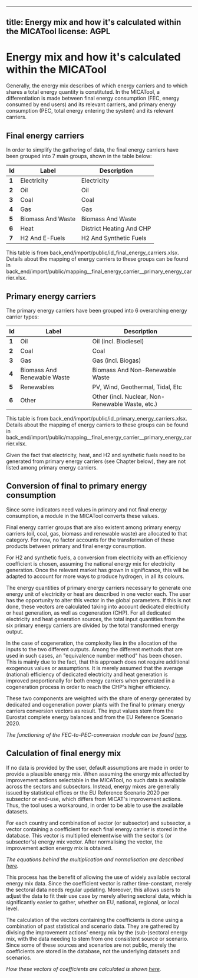 <!--
© 2023 Fraunhofer-Gesellschaft e.V., München

SPDX-License-Identifier: AGPL-3.0-or-later
-->

---
title: Energy mix and how it's calculated within the MICATool
license: AGPL
---

Energy mix and how it's calculated within the MICATool
============

Generally, the energy mix describes of which energy carriers and to which shares
a total energy quantity is constituted. 
In the MICATool, a differentiation is made between final energy consumption (FEC, energy consumed by end users)
and its relevant carriers, and primary energy consumption (PEC, total energy entering the system)
and its relevant carriers.

Final energy carriers
-----

In order to simplify the gathering of data, the final energy carriers have been grouped 
into 7 main groups, shown in the table below:

| **Id** | **Label**         | **Description**          |
|--------|-------------------|--------------------------|
| **1**  | Electricity       | Electricity              |
| **2**  | Oil               | Oil                      |
| **3**  | Coal              | Coal                     |
| **4**  | Gas               | Gas                      |
| **5**  | Biomass And Waste | Biomass And Waste        |
| **6**  | Heat              | District Heating And CHP |
| **7**  | H2 And E\-Fuels   | H2 And Synthetic Fuels   |

This table is from back_end/import/public/id_final_energy_carriers.xlsx.
Details about the mapping of energy carriers to these groups can be found in
back_end/import/public/mapping__final_energy_carrier__primary_energy_carrier.xlsx.

Primary energy carriers
-----

The primary energy carriers have been grouped into 6 overarching energy carrier types:

| **Id** | **Label**                   | **Description**                                       |
|--------|-----------------------------|-------------------------------------------------------|
| **1**  | Oil                         | Oil \(incl\. Biodiesel\)                              |
| **2**  | Coal                        | Coal                                                  |
| **3**  | Gas                         | Gas \(incl\. Biogas\)                                 |
| **4**  | Biomass And Renewable Waste | Biomass And Non\-Renewable Waste                      |
| **5**  | Renewables                  | PV, Wind, Geothermal, Tidal, Etc                      |
| **6**  | Other                       | Other \(incl\. Nuclear, Non\-Renewable Waste, etc\.\) |


This table is from back_end/import/public/id_primary_energy_carriers.xlsx.
Details about the mapping of energy carriers to these groups can be found in
back_end/import/public/mapping__final_energy_carrier__primary_energy_carrier.xlsx.

Given the fact that electricity, heat, and H2 and synthetic fuels need to be generated
from primary energy carriers (see Chapter below), they are not listed among 
primary energy carriers.

Conversion of final to primary energy consumption
-----

Since some indicators need values in primary and not final energy consumption, a module
in the MICATool converts these values.

Final energy carrier groups that are also existent among primary energy carriers 
(oil, coal, gas, biomass and renewable waste) are allocated to that category. For 
now, no factor accounts for the transformation of these products between primary
and final energy consumption.

For H2 and synthetic fuels, a conversion from electricity with an efficiency coefficient
is chosen, assuming the national energy mix for electricity generation. Once the 
relevant market has grown in significance, this will be adapted to
account for more ways to produce hydrogen, in all its colours.

The energy quantities of primary energy carriers necessary to generate one energy 
unit of electricity or heat are described in one vector each. The user has the
opportunity to alter this vector in the global parameters. If this is not done, 
these vectors are calculated taking into account dedicated electricity or heat
generation, as well as cogeneration (CHP). For all dedicated electricity and heat 
generation sources, the total input quantities from the six primary energy carriers are 
divided by the total transformed energy output.

In the case of cogeneration, the complexity lies in the allocation of the inputs to the 
two different outputs. Among the different methods that are used in such cases, an
"equivalence number method" has been chosen. This is mainly due to the fact, that this
approach does not require additional exogenous values or assumptions. It is merely
assumed that the average (national) efficiency of dedicated electricity and heat
generation is improved proportionally for both energy carriers when generated in a
cogeneration process in order to reach the CHP's higher efficiency. 

These two components are weighted with the share of energy generated by dedicated and
cogeneration power plants with the final to primary energy carriers conversion vectors
as result. The input values stem from the Eurostat complete energy balances and from
the EU Reference Scenario 2020.

*The functioning of the FEC-to-PEC-conversion module can be found [here](./FEC_to_PEC.md).*

Calculation of final energy mix
----
If no data is provided by the user, default assumptions are made in order to provide
a plausible energy mix.
When assuming the energy mix affected by improvement actions selectable in the MICATool,
no such data is available across the sectors and subsectors. Instead, energy mixes are 
generally issued by statistical offices or the EU Reference Scenario 2020 per subsector
or end-use, which differs from MICAT's improvement actions. Thus, the tool uses a 
workaround, in order to be able to use the available datasets. 

For each country and combination of sector (or subsector) and subsector, 
a vector containing a coefficient for each final energy carrier is stored in the database. 
This vector is multiplied elementwise with the sector's (or subsector's) energy mix vector.
After normalising the vector, the improvement action energy mix is obtained.

*The equations behind the multiplication and normalisation are described [here](./lambda_chi.md).*

This process has the benefit of allowing the use of widely available sectoral energy mix
data. Since the coefficient vector is rather time-constant, merely the sectoral data needs
regular updating. Moreover, this allows users to adjust the data to fit their use case by
merely altering sectoral data, which is significantly easier to gather, whether on EU,
national, regional, or local level.

The calculation of the vectors containing the coefficients is done using a combination of
past statistical and scenario data. They are gathered by divising the improvement actions' 
energy mix by the (sub-)sectoral energy mix, with the data needing to stem from one 
consistent source or scenario. Since some of these sources and scenarios are not public, 
merely the coefficients are stored in the database, not the underlying datasets and scenarios.

*How these vectors of coefficients are calculated is shown [here](./chi_calc.md).*













